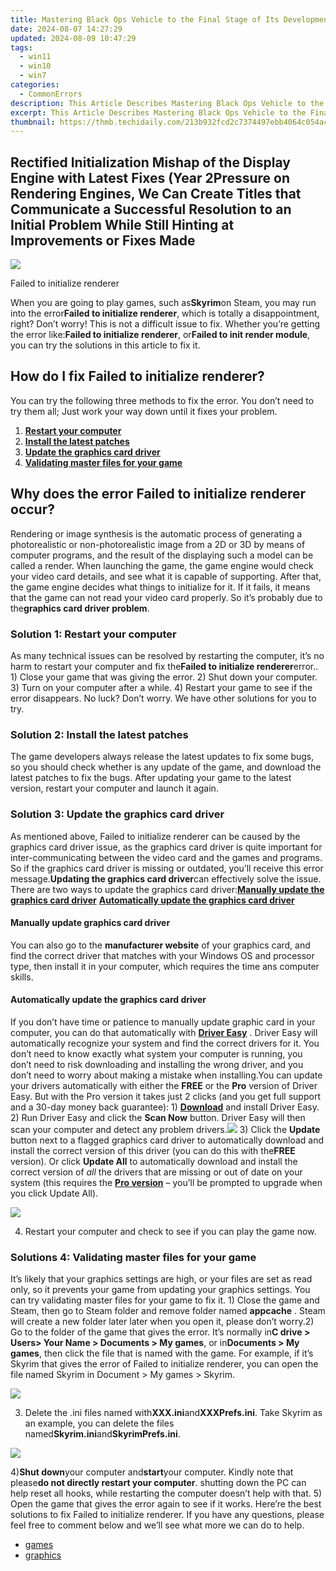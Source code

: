 ```yaml
---
title: Mastering Black Ops Vehicle to the Final Stage of Its Development and Production, Which Involves Refining and Testing the Vehicle Before It Is Released for Public Use or Sale. This Phase Includes Extensive Road Tests, Safety Checks, Quality Control Measures, and Compliance with Regulatory Standards. It Also Encompasses Pilot Programs, Customer Feedback Collection, and Making Necessary Adjustments Based on Real-World Performance Data.
date: 2024-08-07 14:27:29
updated: 2024-08-09 10:47:29
tags:
  - win11
  - win10
  - win7
categories:
  - CommonErrors
description: This Article Describes Mastering Black Ops Vehicle to the Final Stage of Its Development and Production, Which Involves Refining and Testing the Vehicle Before It Is Released for Public Use or Sale. This Phase Includes Extensive Road Tests, Safety Checks, Quality Control Measures, and Compliance with Regulatory Standards. It Also Encompasses Pilot Programs, Customer Feedback Collection, and Making Necessary Adjustments Based on Real-World Performance Data.
excerpt: This Article Describes Mastering Black Ops Vehicle to the Final Stage of Its Development and Production, Which Involves Refining and Testing the Vehicle Before It Is Released for Public Use or Sale. This Phase Includes Extensive Road Tests, Safety Checks, Quality Control Measures, and Compliance with Regulatory Standards. It Also Encompasses Pilot Programs, Customer Feedback Collection, and Making Necessary Adjustments Based on Real-World Performance Data.
thumbnail: https://thmb.techidaily.com/213b932fcd2c7374497ebb4064c054acfe0cd4d0bb51ae2c7e5af1c110e1b3ef.jpg
---
```


## Rectified Initialization Mishap of the Display Engine with Latest Fixes (Year 2Pressure on Rendering Engines, We Can Create Titles that Communicate a Successful Resolution to an Initial Problem While Still Hinting at Improvements or Fixes Made

![](https://images.drivereasy.com/wp-content/uploads/2018/02/img_5a795738636c8.png)

 Failed to initialize renderer

When you are going to play games, such as**Skyrim**on Steam, you may run into the error**Failed to initialize renderer**, which is totally a disappointment, right? Don’t worry! This is not a difficult issue to fix. Whether you’re getting the error like:**Failed to initialize renderer**, or**Failed to init render module**, you can try the solutions in this article to fix it.

## How do I fix Failed to initialize renderer?

You can try the following three methods to fix the error. You don’t need to try them all; Just work your way down until it fixes your problem.

1. [**Restart your computer**](https://tools.techidaily.com/drivereasy/download/)
2. [**Install the latest patches**](https://tools.techidaily.com/drivereasy/download/)
3. [**Update the graphics card driver**](https://tools.techidaily.com/drivereasy/download/)
4. **[Validating master files for your game](https://tools.techidaily.com/drivereasy/download/)**

## Why does the error Failed to initialize renderer occur?

Rendering or image synthesis is the automatic process of generating a photorealistic or non-photorealistic image from a 2D or 3D by means of computer programs, and the result of the displaying such a model can be called a render. When launching the game, the game engine would check your video card details, and see what it is capable of supporting. After that, the game engine decides what things to initialize for it. If it fails, it means that the game can not read your video card properly. So it’s probably due to the**graphics card driver problem**.

### Solution 1: Restart your computer

As many technical issues can be resolved by restarting the computer, it’s no harm to restart your computer and fix the**Failed to initialize renderer**error.. 1) Close your game that was giving the error. 2) Shut down your computer. 3) Turn on your computer after a while. 4) Restart your game to see if the error disappears. No luck? Don’t worry. We have other solutions for you to try.

### Solution 2: Install the latest patches

The game developers always release the latest updates to fix some bugs, so you should check whether is any update of the game, and download the latest patches to fix the bugs. After updating your game to the latest version, restart your computer and launch it again.

### **Solution 3: Update the graphics card driver**

As mentioned above, Failed to initialize renderer can be caused by the graphics card driver issue, as the graphics card driver is quite important for inter-communicating between the video card and the games and programs. So if the graphics card driver is missing or outdated, you’ll receive this error message.**Updating the graphics card driver**can effectively solve the issue. There are two ways to update the graphics card driver:[**Manually update the graphics card driver**](https://tools.techidaily.com/drivereasy/download/) [**Automatically update the graphics card driver**](https://tools.techidaily.com/drivereasy/download/)

#### Manually update graphics card driver

You can also go to the **manufacturer website**  of your graphics card, and find the correct driver that matches with your Windows OS and processor type, then install it in your computer, which requires the time ans computer skills.

#### Automatically update the graphics card driver

If you don’t have time or patience to manually update graphic card in your computer, you can do that automatically with **[Driver Easy](https://tools.techidaily.com/drivereasy/download/)** . Driver Easy will automatically recognize your system and find the correct drivers for it. You don’t need to know exactly what system your computer is running, you don’t need to risk downloading and installing the wrong driver, and you don’t need to worry about making a mistake when installing.You can update your drivers automatically with either the **FREE**  or the **Pro**  version of Driver Easy. But with the Pro version it takes just 2 clicks (and you get full support and a 30-day money back guarantee): 1) **[Download](https://tools.techidaily.com/drivereasy/download/)** and install Driver Easy. 2) Run Driver Easy and click the **Scan Now**  button. Driver Easy will then scan your computer and detect any problem drivers.![](https://images.drivereasy.com/wp-content/uploads/2018/01/img_5a713a84159a4.png) 3) Click the **Update**  button next to a flagged graphics card driver to automatically download and install the correct version of this driver (you can do this with the**FREE** version). Or click **Update All** to automatically download and install the correct version of _all_  the drivers that are missing or out of date on your system (this requires the **[Pro version](https://tools.techidaily.com/drivereasy/download/)**  – you’ll be prompted to upgrade when you click Update All).

![](https://images.drivereasy.com/wp-content/uploads/2018/01/img_5a713ba9d0320.jpg)

4) Restart your computer and check to see if you can play the game now.

### **Solutions 4: Validating master files for your game**

It’s likely that your graphics settings are high, or your files are set as read only, so it prevents your game from updating your graphics settings. You can try validating master files for your game to fix it. 1) Close the game and Steam, then go to Steam folder and remove folder named **appcache**  . Steam will create a new folder later later when you open it, please don’t worry.2) Go to the folder of the game that gives the error. It’s normally in**C drive > Users> Your Name > Documents > My games**, or in**Documents > My games**, then click the file that is named with the game. For example, if it’s Skyrim that gives the error of Failed to initialize renderer, you can open the file named Skyrim in Document > My games > Skyrim.

![](https://images.drivereasy.com/wp-content/uploads/2018/02/img_5a796404e5c46.png)

3) Delete the .ini files named with**XXX.ini**and**XXXPrefs.ini**. Take Skyrim as an example, you can delete the files named**Skyrim.ini**and**SkyrimPrefs.ini**.

![](https://images.drivereasy.com/wp-content/uploads/2018/02/img_5a7968921a0f1.png)

4)**Shut down**your computer and**start**your computer. Kindly note that please**do not directly restart your computer**. shutting down the PC can help reset all hooks, while restarting the computer doesn’t help with that. 5) Open the game that gives the error again to see if it works. Here’re the best solutions to fix Failed to initialize renderer. If you have any questions, please feel free to comment below and we’ll see what more we can do to help.

* [games](https://tools.techidaily.com/drivereasy/download/)
* [graphics](https://tools.techidaily.com/drivereasy/download/)

<ins class="adsbygoogle"
     style="display:block"
     data-ad-format="autorelaxed"
     data-ad-client="ca-pub-7571918770474297"
     data-ad-slot="1223367746"></ins>



<ins class="adsbygoogle"
     style="display:block"
     data-ad-client="ca-pub-7571918770474297"
     data-ad-slot="8358498916"
     data-ad-format="auto"
     data-full-width-responsive="true"></ins>

